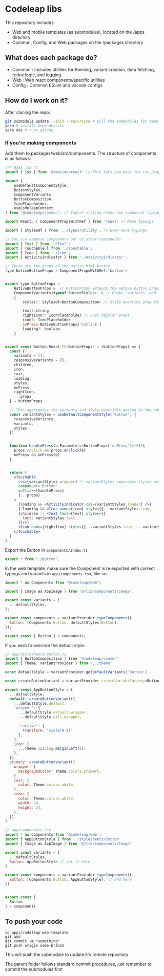 # Codeleap libs

This repository includes:

- Web and mobile templates (as submodules), located on the /apps directory
- Common, Config, and Web packages on the /packages directory

## What does each package do?

- Common : Includes utilities for theming, variant creation, data fetching, redux logic, and logging
- Web : Web react components/specific utilities
- Config : Common ESLint and vscode configs

## How do I work on it?

After cloning the repo:

```bash
git submodule update --init --recursive # pull the submodules for templates
yarn # install dependencies
yarn dev # runs gatsby
```

### If you're making components

Add them to packages/web/src/components. The structure of components is as follows:

```jsx
/** @jsx jsx */
import { jsx } from '@emotion/react' // This lets you pass the css prop for styling

import {
    useDefaultComponentStyle,
    ButtonStyles,
    ComponentVariants,
    ButtonComposition,
    IconPlaceholder,
    useCodeleapContext
} from '@codeleap/common'; // Import styling hooks and component typings for variants

import React, { ComponentPropsWithRef } from 'react' // More typings

import { StylesOf } from '../types/utility'; // Even more typings

// You can compose components out of other components
import { Text } from './Text';
import { Touchable } from './Touchable';
import { Icon } from './Icon';
import { ActivityIndicator } from './ActivityIndicator';

// These are the props of the native html button
type NativeButtonProps = ComponentPropsWithRef<'button'>


export type ButtonProps =
    NativeButtonProps &  // ButtonProps extends the native button props
    ComponentVariants<typeof ButtonStyles>  & // Grabs 'variants' and 'responsiveVariants' prop typings for the button
    {
        styles?: StylesOf<ButtonComposition> // Style override prop for each part of the button

        text?:string
        rightIcon?: IconPlaceholder // Just regular props
        icon?: IconPlaceholder
        onPress:NativeButtonProps['onClick']
        loading?: boolean
    }


export const Button:React.FC<ButtonProps> = (buttonProps) => {
  const {
    variants = [],
    responsiveVariants = {},
    children,
    icon,
    text,
    loading,
    styles,
    onPress,
    rightIcon,
    ...props
  } = buttonProps

  // This aggregates the variants and style overrides passed to the component
  const variantStyles = useDefaultComponentStyle('Button', {
    responsiveVariants,
    variants,
    styles,
  })


  function handlePress(e:Parameters<ButtonProps['onPress']>[0]){
    props.onClick && props.onClick(e)
    onPress && onPress(e)
  }


  return (
    <Touchable
      css={variantStyles.wrapper} // variantStyles separates styles for each part of the component
      component='button'
      onClick={handlePress}
      {...props}
    >
      {loading && <ActivityIndicator css={variantStyles.loader} />}
      {!loading && <Icon name={icon} style={{...variantStyles.icon, ...variantStyles.leftIcon}}/>}
      {children || <Text text={text} styles={{
        text: variantStyles.text,
      }}/>}
      <Icon name={rightIcon} style={{...variantStyles.icon, ...variantStyles.rightIcon}}/>
    </Touchable>
  )
}
```

Export the Button in `components/index.ts`

```jsx
export * from "./Button";
```

In the web template, make sure the Component is re exported with correct typings and variants in `app/components.tsx`, like so:

```jsx
import * as Components from "@codeleap/web";

import { Image as AppImage } from "@/lib/components/Image";

export const variants = {
  ...defaultStyles,
};

export const components = variantProvider.typeComponents({
  Button: [Components.Button, defaultStyles.Button],
});

export const { Button } = components;
```

If you wish to override the default style:

```jsx
// app/stylesheets/Button.ts
import { ButtonComposition } from '@codeleap/common'
import { Theme, variantProvider } from '../theme'

const defaultStyle = variantProvider.getDefaultVariants('Button')

const createButtonVariant = variantProvider.createVariantFactory<ButtonComposition>()

export const AppButtonStyle = {
  ...defaultStyle,
  default: createButtonVariant({
    ...defaultStyle.default,
    'wrapper': {
      ...defaultStyle.default.wrapper,
      ...defaultStyle.pill.wrapper,

      ':active': {
        transform: 'scale(0.9)',
      },
    },
    icon: {
      ...Theme.spacing.marginLeft(1),
    },
  }),
  primary: createButtonVariant({
    wrapper: {
      backgroundColor: Theme.colors.primary,
    },
    text: {
      color: Theme.colors.white,
    },
    icon: {
      color: Theme.colors.white,
      width: 24,
      height: 24,
    },
  }),
}

// app/components.tsx
import * as Components from '@codeleap/web';
import { AppButtonStyle } from './stylesheets/Button'
import { Image as AppImage } from '@/lib/components/Image'

export const variants = {
  ...defaultStyles,
  Button: AppButtonStyle // set it here
}

export const components = variantProvider.typeComponents({
  Button: [Components.Button, AppButtonStyle], // and here
})


export const {
  Button
} = components

```

## To push your code

```
cd apps/codeleap-web-template
git add
git commit -m "something"
git push origin some-branch
```

This will push the submodule to update it's remote repository

The parent folder follows standard commit procedures, just remember to commit the submodules first
